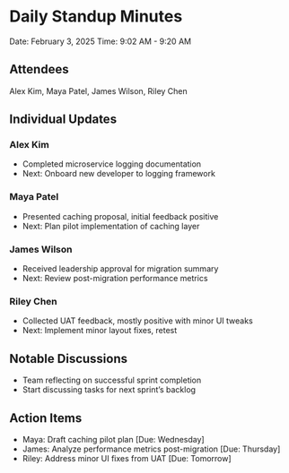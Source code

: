 # Daily Standup Minutes
Date: February 3, 2025
Time: 9:02 AM - 9:20 AM

## Attendees
Alex Kim, Maya Patel, James Wilson, Riley Chen

## Individual Updates
### Alex Kim
* Completed microservice logging documentation
* Next: Onboard new developer to logging framework

### Maya Patel
* Presented caching proposal, initial feedback positive
* Next: Plan pilot implementation of caching layer

### James Wilson
* Received leadership approval for migration summary
* Next: Review post-migration performance metrics

### Riley Chen
* Collected UAT feedback, mostly positive with minor UI tweaks
* Next: Implement minor layout fixes, retest

## Notable Discussions
* Team reflecting on successful sprint completion
* Start discussing tasks for next sprint’s backlog

## Action Items
* Maya: Draft caching pilot plan [Due: Wednesday]
* James: Analyze performance metrics post-migration [Due: Thursday]
* Riley: Address minor UI fixes from UAT [Due: Tomorrow]
